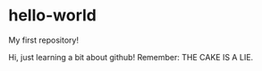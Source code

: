 # hello-world
My first repository!

Hi, just learning a bit about github! Remember: THE CAKE IS A LIE.
